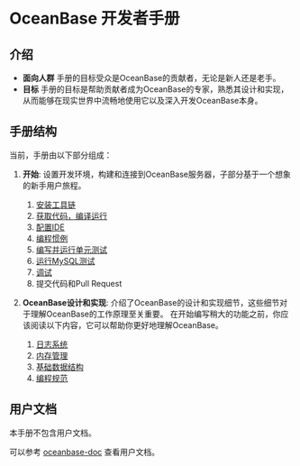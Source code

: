 # OceanBase 开发者手册

## 介绍

* **面向人群** 手册的目标受众是OceanBase的贡献者，无论是新人还是老手。
* **目标** 手册的目标是帮助贡献者成为OceanBase的专家，熟悉其设计和实现，从而能够在现实世界中流畅地使用它以及深入开发OceanBase本身。

## 手册结构

当前，手册由以下部分组成：

1. **开始**: 设置开发环境，构建和连接到OceanBase服务器，子部分基于一个想象的新手用户旅程。
    1. [安装工具链](toolchain.md)
    2. [获取代码，编译运行](build-and-run.md)
    3. [配置IDE](ide-settings.md)
    4. [编程惯例](coding-convension.md)
    5. [编写并运行单元测试](unittest.md)
    6. [运行MySQL测试](mysqltest.md)
    7. [调试](debug.md)
    8. 提交代码和Pull Request

2. **OceanBase设计和实现**: 介绍了OceanBase的设计和实现细节，这些细节对于理解OceanBase的工作原理至关重要。
    在开始编写稍大的功能之前，你应该阅读以下内容，它可以帮助你更好地理解OceanBase。
   
    1. [日志系统](logging.md)
    2. [内存管理](memory.md)
    3. [基础数据结构](container.md)
    4. [编程规范](coding_standard.md)

## 用户文档

本手册不包含用户文档。

可以参考 [oceanbase-doc](https://github.com/oceanbase/oceanbase-doc) 查看用户文档。
